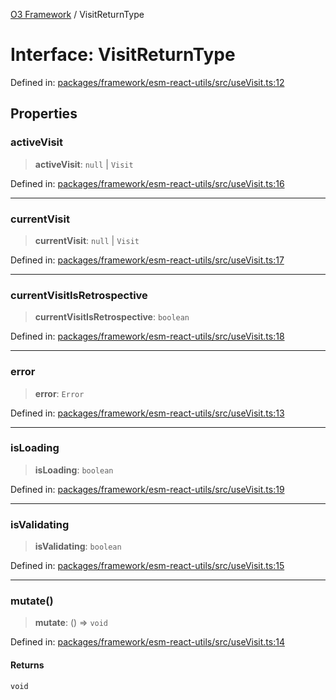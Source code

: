 [O3 Framework](../API.md) / VisitReturnType

# Interface: VisitReturnType

Defined in: [packages/framework/esm-react-utils/src/useVisit.ts:12](https://github.com/openmrs/openmrs-esm-core/blob/85cde3ce59cd3d29230c98040a3f53525e808725/packages/framework/esm-react-utils/src/useVisit.ts#L12)

## Properties

### activeVisit

> **activeVisit**: `null` \| `Visit`

Defined in: [packages/framework/esm-react-utils/src/useVisit.ts:16](https://github.com/openmrs/openmrs-esm-core/blob/85cde3ce59cd3d29230c98040a3f53525e808725/packages/framework/esm-react-utils/src/useVisit.ts#L16)

***

### currentVisit

> **currentVisit**: `null` \| `Visit`

Defined in: [packages/framework/esm-react-utils/src/useVisit.ts:17](https://github.com/openmrs/openmrs-esm-core/blob/85cde3ce59cd3d29230c98040a3f53525e808725/packages/framework/esm-react-utils/src/useVisit.ts#L17)

***

### currentVisitIsRetrospective

> **currentVisitIsRetrospective**: `boolean`

Defined in: [packages/framework/esm-react-utils/src/useVisit.ts:18](https://github.com/openmrs/openmrs-esm-core/blob/85cde3ce59cd3d29230c98040a3f53525e808725/packages/framework/esm-react-utils/src/useVisit.ts#L18)

***

### error

> **error**: `Error`

Defined in: [packages/framework/esm-react-utils/src/useVisit.ts:13](https://github.com/openmrs/openmrs-esm-core/blob/85cde3ce59cd3d29230c98040a3f53525e808725/packages/framework/esm-react-utils/src/useVisit.ts#L13)

***

### isLoading

> **isLoading**: `boolean`

Defined in: [packages/framework/esm-react-utils/src/useVisit.ts:19](https://github.com/openmrs/openmrs-esm-core/blob/85cde3ce59cd3d29230c98040a3f53525e808725/packages/framework/esm-react-utils/src/useVisit.ts#L19)

***

### isValidating

> **isValidating**: `boolean`

Defined in: [packages/framework/esm-react-utils/src/useVisit.ts:15](https://github.com/openmrs/openmrs-esm-core/blob/85cde3ce59cd3d29230c98040a3f53525e808725/packages/framework/esm-react-utils/src/useVisit.ts#L15)

***

### mutate()

> **mutate**: () => `void`

Defined in: [packages/framework/esm-react-utils/src/useVisit.ts:14](https://github.com/openmrs/openmrs-esm-core/blob/85cde3ce59cd3d29230c98040a3f53525e808725/packages/framework/esm-react-utils/src/useVisit.ts#L14)

#### Returns

`void`
